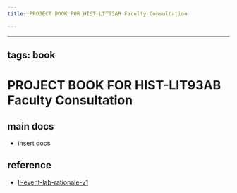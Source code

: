 ```yaml
---
title: PROJECT BOOK FOR HIST-LIT93AB Faculty Consultation

---
```



---
tags: book
---

PROJECT BOOK FOR HIST-LIT93AB Faculty Consultation
===

main docs
---

- insert docs

reference
---

- [ll-event-lab-rationale-v1](/AunryFEcRm6SG8qAbHAyIw)

